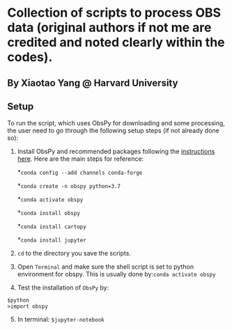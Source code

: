 # Collection of scripts to process OBS data (original authors if not me are credited and noted clearly within the codes).
## By Xiaotao Yang @ Harvard University

## Setup
To run the script, which uses ObsPy for downloading and some processing, the user need to go through the following setup steps (if not already done so):

1. Install ObsPy and recommended packages following the [instructions here](https://github.com/obspy/obspy/wiki/Installation-via-Anaconda). Here are the main steps for reference:

    *`conda config --add channels conda-forge`
    
    *`conda create -n obspy python=3.7`
    
    *`conda activate obspy`
    
    *`conda install obspy`
    
    *`conda install cartopy`
    
    *`conda install jupyter`
2. `cd` to the directory you save the scripts.
3. Open `Terminal` and make sure the shell script is set to python environment for obspy. This is usually done by:`conda activate obspy`
4. Test the installation of `ObsPy` by:
```
$python
>import obspy
```
5. In terminal: `$jupyter-notebook`

